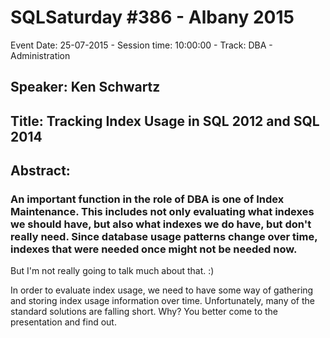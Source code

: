 # SQLSaturday #386 - Albany 2015
Event Date: 25-07-2015 - Session time: 10:00:00 - Track: DBA - Administration
## Speaker: Ken Schwartz
## Title: Tracking Index Usage in SQL 2012 and SQL 2014
## Abstract:
### An important function in the role of DBA is one of Index Maintenance. This includes not only evaluating what indexes we should have, but also what indexes we do have, but don't really need. Since database usage patterns change over time, indexes that were needed once might not be needed now.

But I'm not really going to talk much about that. :)

In order to evaluate index usage, we need to have some way of gathering and storing index usage information over time. Unfortunately, many of the standard solutions are falling short. Why? You better come to the presentation and find out.
